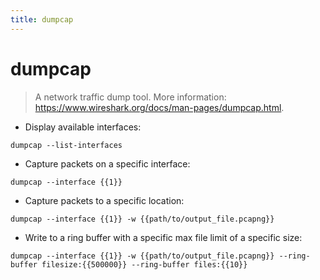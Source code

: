 ```yaml
---
title: dumpcap
---
```

# dumpcap

> A network traffic dump tool.
> More information: <https://www.wireshark.org/docs/man-pages/dumpcap.html>.

- Display available interfaces:

`dumpcap --list-interfaces`

- Capture packets on a specific interface:

`dumpcap --interface {{1}}`

- Capture packets to a specific location:

`dumpcap --interface {{1}} -w {{path/to/output_file.pcapng}}`

- Write to a ring buffer with a specific max file limit of a specific size:

`dumpcap --interface {{1}} -w {{path/to/output_file.pcapng}} --ring-buffer filesize:{{500000}} --ring-buffer files:{{10}}`
